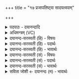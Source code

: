 +++
title = "१७ प्रजापतिष्ट्वा सादयत्वपाम्"

+++
<details><summary>पदपाठः - दयानन्दादि</summary>

प्र॒जाप॑ति॒रिति॑ प्र॒जाऽप॑तिः। त्वा॒। सा॒द॒य॒तु॒। अ॒पाम्। पृ॒ष्ठे। स॒मु॒द्रस्य॑। एम॑न्। व्यच॑स्वतीम्। प्रथ॑स्वतीम्। प्रथ॑स्व पृ॒थि॒वी। अ॒सि॒। १७।
</details>

<details><summary>अधिमन्त्रम् (VC)</summary>

- प्रजापतिर्देवता
- त्रिशिरा ऋषिः
- अनुष्टुप्
- गान्धारः
</details>

<details><summary>दयानन्द-सरस्वती (हि) - विषयः</summary>

फिर राजा अपनी राणी को कैसे वर्त्तावे, यह अगले मन्त्र में कहा है ॥
</details>

<details><summary>दयानन्द-सरस्वती (हि) - पदार्थः</summary>

पदार्थान्वयभाषाः -  हे विदुषि स्त्रि ! जैसे (प्रजापतिः) प्रजा का स्वामी (समुद्रस्य) समुद्र के (अपाम्) जलों के (एमन्) प्राप्त होने योग्य स्थान के (पृष्ठे) ऊपर नौका के समान (व्यचस्वतीम्) बहुत विद्या की प्राप्ति और सत्कार से युक्त (प्रथस्वतीम्) प्रशंसित कीर्त्तिवाली (त्वा) तुझ को (सादयतु) स्थापन करे, जिस कारण तू (पृथिवी) भूमि के समान सुख देनेवाली (असि) है, इसलिये स्त्रियों के न्याय करने में (प्रथस्व) प्रसिद्ध हो, वैसे तेरा पति पुरुषों का न्याय करे ॥१७ ॥
</details>

<details><summary>दयानन्द-सरस्वती (हि) - भावार्थः</summary>

भावार्थभाषाः -  इस मन्त्र में वाचकलुप्तोपमालङ्कार है। राजपुरुष आदि को चाहिये कि आप जिस-जिस राजकार्य में प्रवृत्त हों, उस-उस कार्य में अपनी-अपनी स्त्रियों को भी स्थापन करें, जो-जो राजपुरुष जिन-जिन पुरुषों का न्याय करे, उस-उसकी स्त्री स्त्रियों का न्याय किया करें ॥१७ ॥
</details>

<details><summary>दयानन्द-सरस्वती (सं) - विषयः</summary>

पुनः पतिस्तां कथं वर्त्तयेदित्याह ॥
</details>

<details><summary>दयानन्द-सरस्वती (सं) - पदार्थः</summary>

पदार्थान्वयभाषाः -  हे विदुषि प्रजापालिके राज्ञि ! यथा प्रजापतिः समुद्रस्यापामेमन् पृष्ठे नौकेव व्यचस्वतीं प्रथस्वतीं त्वा त्वां सादयतु, यतस्त्वं पृथिव्यसि, तस्मात् स्त्रीन्यायकरणे प्रथस्व, तथा ते पतिर्भवेत् ॥१७ ॥
</details>

<details><summary>दयानन्द-सरस्वती (सं) - भावार्थः</summary>

भावार्थभाषाः -  अत्र वाचकलुप्तोपमालङ्कारः। राजपुरुषादयः स्वयं यस्मिन् राजकर्मणि प्रवर्त्तेरँस्तस्मिन् स्वां स्वां स्त्रियं स्थापयेयुः। यः पुरुषः पुरुषाणां न्यायाधिकारे तिष्ठेत् तस्य स्त्री स्त्रीणां न्यायासने स्थिता भवेत् ॥१७ ॥
</details>

<details><summary>सविता जोशी ← दयानन्दः (म) - भावार्थः</summary>

भावार्थभाषाः -  या मंत्रात वाचकलुप्तोपमालंकार आहे. पुरुष स्वतः ज्या राज्यकारभारात भाग घेतात त्या त्या कार्यात त्यांच्या स्त्रियांनीही भाग घ्यावा. राजपुरुषांनी पुरुषांचा न्याय करावा त्यांच्या स्त्रियांनीही स्त्रियांचा न्याय करावा.
</details>